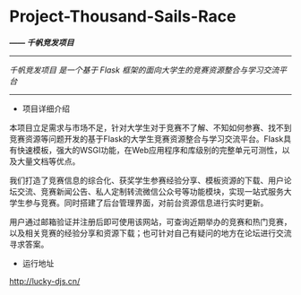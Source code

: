 # Project-Thousand-Sails-Race

___—— 千帆竞发项目___

--------------------------------------

_千帆竞发项目 是一个基于 Flask 框架的面向大学生的竞赛资源整合与学习交流平台_

--------------------------------------

* 项目详细介绍

本项目立足需求与市场不足，针对大学生对于竞赛不了解、不知如何参赛、找不到竞赛资源等问题开发的基于Flask的大学生竞赛资源整合与学习交流平台。Flask具有快速模板，强大的WSGI功能，在Web应用程序和库级别的完整单元可测性，以及大量文档等优点。

我们打造了竞赛信息的综合化、获奖学生参赛经验分享、模板资源的下载、用户论坛交流、竞赛新闻公告、私人定制转流微信公众号等功能模块，实现一站式服务大学生参与竞赛。同时搭建了后台管理界面，对前台资源信息进行实时更新。

用户通过邮箱验证并注册后即可使用该网站，可查询近期举办的竞赛和热门竞赛，以及相关竞赛的经验分享和资源下载；也可针对自己有疑问的地方在论坛进行交流寻求答案。

* 运行地址

http://lucky-djs.cn/

